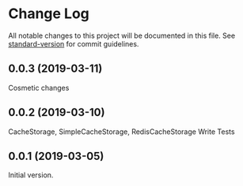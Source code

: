 # Change Log

All notable changes to this project will be documented in this file. See [standard-version](https://github.com/conventional-changelog/standard-version) for commit guidelines.

<a name="0.0.3"></a>
## 0.0.3 (2019-03-11)

Cosmetic changes

<a name="0.0.2"></a>
## 0.0.2 (2019-03-10)

CacheStorage, SimpleCacheStorage, RedisCacheStorage
Write Tests

<a name="0.0.1"></a>
## 0.0.1 (2019-03-05)

Initial version.
